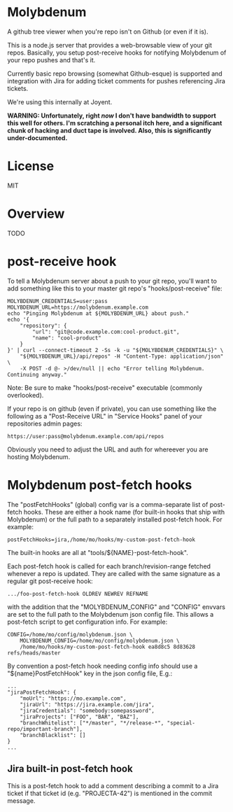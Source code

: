 # Molybdenum

A github tree viewer when you're repo isn't on Github (or even if it is).

This is a node.js server that provides a web-browsable view of your git
repos. Basically, you setup post-receive hooks for notifying Molybdenum
of your repo pushes and that's it.

Currently basic repo browsing (somewhat Github-esque) is supported and
integration with Jira for adding ticket comments for pushes referencing
Jira tickets.

We're using this internally at Joyent. 

**WARNING: Unfortunately, right *now* I don't have bandwidth to support this well
for others. I'm scratching a personal itch here, and a significant chunk of
hacking and duct tape is involved. Also, this is significantly under-documented.**

# License

MIT


# Overview

TODO


# post-receive hook

To tell a Molybdenum server about a push to your git repo, you'll want to add
something like this to your master git repo's "hooks/post-receive" file:

    MOLYBDENUM_CREDENTIALS=user:pass
    MOLYBDENUM_URL=https://molybdenum.example.com
    echo "Pinging Molybdenum at ${MOLYBDENUM_URL} about push."
    echo '{
        "repository": {
            "url": "git@code.example.com:cool-product.git",
            "name": "cool-product"
        }
    }' | curl --connect-timeout 2 -Ss -k -u "${MOLYBDENUM_CREDENTIALS}" \
        "${MOLYBDENUM_URL}/api/repos" -H "Content-Type: application/json" \
        -X POST -d @- >/dev/null || echo "Error telling Molybdenum. Continuing anyway."

Note: Be sure to make "hooks/post-receive" executable (commonly overlooked).

If your repo is on github (even if private), you can use something like the
following as a "Post-Receive URL" in "Service Hooks" panel of your repositories
admin pages:

    https://user:pass@molybdenum.example.com/api/repos

Obviously you need to adjust the URL and auth for whereever you are hosting
Molybdenum.


# Molybdenum post-fetch hooks

The "postFetchHooks" (global) config var is a comma-separate list of
post-fetch hooks. These are either a hook name (for built-in hooks that
ship with Molybdenum) or the full path to a separately installed post-fetch
hook. For example:

    postFetchHooks=jira,/home/mo/hooks/my-custom-post-fetch-hook

The built-in hooks are all at "tools/${NAME}-post-fetch-hook".

Each post-fetch hook is called for each branch/revision-range fetched
whenever a repo is updated. They are called with the same signature as
a regular git post-receive hook:

    .../foo-post-fetch-hook OLDREV NEWREV REFNAME

with the addition that the "MOLYBDENUM\_CONFIG" and "CONFIG" envvars are
set to the full path to the Molybdenum json config file. This allows a
post-fetch script to get configuration info. For example:

    CONFIG=/home/mo/config/molybdenum.json \
        MOLYBDENUM_CONFIG=/home/mo/config/molybdenum.json \
        /home/mo/hooks/my-custom-post-fetch-hook ea8d8c5 8d83628 refs/heads/master

By convention a post-fetch hook needing config info should use a
"${name}PostFetchHook" key in the json config file, E.g.:

    ...
    "jiraPostFetchHook": {
        "moUrl": "https://mo.example.com",
        "jiraUrl": "https://jira.example.com/jira",
        "jiraCredentials": "somebody:somepassword",
        "jiraProjects": ["FOO", "BAR", "BAZ"],
        "branchWhitelist": ["*/master", "*/release-*", "special-repo/important-branch"],
        "branchBlacklist": []
    }
    ...


## Jira built-in post-fetch hook

This is a post-fetch hook to add a comment describing a commit to a Jira
ticket if that ticket id (e.g. "PROJECTA-42") is mentioned in the commit
message.





